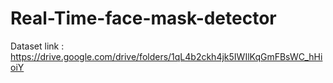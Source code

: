 # Real-Time-face-mask-detector

Dataset link : https://drive.google.com/drive/folders/1qL4b2ckh4jk5IWIlKqGmFBsWC_hHioiY
